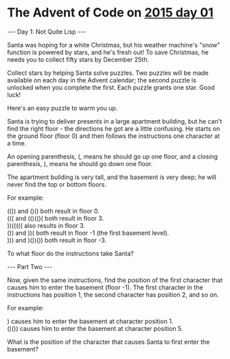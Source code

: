 # The Advent of Code on [2015 day 01](https://adventofcode.com/2015/day/1)

--- Day 1: Not Quite Lisp ---

Santa was hoping for a white Christmas, but his weather machine's "snow" function is powered by stars, and he's fresh out!  To save Christmas, he needs you to collect fifty stars by December 25th.

Collect stars by helping Santa solve puzzles.  Two puzzles will be made available on each day in the Advent calendar; the second puzzle is unlocked when you complete the first.  Each puzzle grants one star. Good luck!

Here's an easy puzzle to warm you up.

Santa is trying to deliver presents in a large apartment building, but he can't find the right floor - the directions he got are a little confusing. He starts on the ground floor (floor 0) and then follows the instructions one character at a time.

An opening parenthesis, (, means he should go up one floor, and a closing parenthesis, ), means he should go down one floor.

The apartment building is very tall, and the basement is very deep; he will never find the top or bottom floors.

For example:

(()) and ()() both result in floor 0.\
((( and (()(()( both result in floor 3.\
))((((( also results in floor 3.\
()) and ))( both result in floor -1 (the first basement level).\
))) and )())()) both result in floor -3.

To what floor do the instructions take Santa?

--- Part Two ---

Now, given the same instructions, find the position of the first character that causes him to enter the basement (floor -1).  The first character in the instructions has position 1, the second character has position 2, and so on.

For example:

) causes him to enter the basement at character position 1.\
()()) causes him to enter the basement at character position 5.

What is the position of the character that causes Santa to first enter the basement?